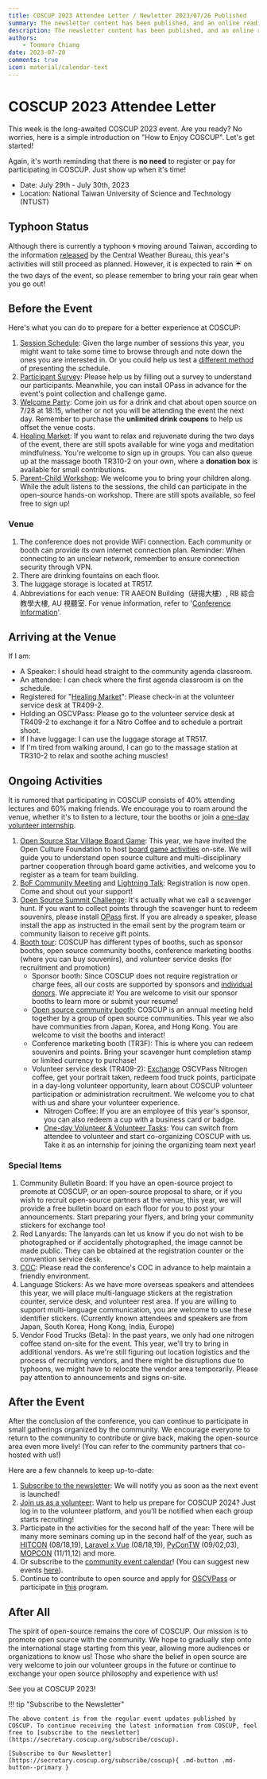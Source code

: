 ```yaml
---
title: COSCUP 2023 Attendee Letter / Newletter 2023/07/26 Published
summary: The newsletter content has been published, and an online reading version.
description: The newsletter content has been published, and an online reading version.
authors:
    - Toomore Chiang
date: 2023-07-20
comments: true
icon: material/calendar-text
---
```


# COSCUP 2023 Attendee Letter

This week is the long-awaited COSCUP 2023 event. Are you ready? No worries, here is a simple introduction on "How to Enjoy COSCUP". Let's get started!

Again, it's worth reminding that there is **no need** to register or pay for participating in COSCUP. Just show up when it's time!

- Date: July 29th - July 30th, 2023
- Location: National Taiwan University of Science and Technology (NTUST)

## Typhoon Status

Although there is currently a typhoon 🌀 moving around Taiwan, according to the information [released](https://www.cwb.gov.tw/V8/C/P/Typhoon/TY_WARN.html) by the Central Weather Bureau, this year's activities will still proceed as planned. However, it is expected to rain ☔️ on the two days of the event, so please remember to bring your rain gear when you go out!

## Before the Event

Here's what you can do to prepare for a better experience at COSCUP:

1. [Session Schedule](https://coscup.org/2023/en/session): Given the large number of sessions this year, you might want to take some time to browse through and note down the ones you are interested in. Or you could help us test a [different method](https://volunteer.coscup.org/schedule/2023) of presenting the schedule.
2. [Participant Survey](https://coscup.org/2023-survey/): Please help us by filling out a survey to understand our participants. Meanwhile, you can install OPass in advance for the event's point collection and challenge game.
3. [Welcome Party](https://blog.coscup.org/2023/07/welcome-party-20230728-1815-2130-utc8.html): Come join us for a drink and chat about open source on 7/28 at 18:15, whether or not you will be attending the event the next day. Remember to purchase the **unlimited drink coupons** to help us offset the venue costs.
4. [Healing Market](https://blog.coscup.org/2023/07/introducing-healing-market-with-yoga.html): If you want to relax and rejuvenate during the two days of the event, there are still spots available for wine yoga and meditation mindfulness. You're welcome to sign up in groups. You can also queue up at the massage booth TR310-2 on your own, where a **donation box** is available for small contributions.
5. [Parent-Child Workshop](https://blog.coscup.org/2023/07/parent-child-workshops.html): We welcome you to bring your children along. While the adult listens to the sessions, the child can participate in the open-source hands-on workshop. There are still spots available, so feel free to sign up!

### Venue

1. The conference does not provide WiFi connection. Each community or booth can provide its own internet connection plan. Reminder: When connecting to an unclear network, remember to ensure connection security through VPN.
2. There are drinking fountains on each floor.
3. The luggage storage is located at TR517.
4. Abbreviations for each venue: TR AAEON Building（研揚大樓）, RB 綜合教學大樓, AU 視聽室. For venue information, refer to '[Conference Information](https://coscup.org/2023/en/venue)'.

## Arriving at the Venue

If I am:

- A Speaker: I should head straight to the community agenda classroom.
- An attendee: I can check where the first agenda classroom is on the schedule.
- Registered for "[Healing Market](https://blog.coscup.org/2023/07/introducing-healing-market-with-yoga.html)": Please check-in at the volunteer service desk at TR409-2.
- Holding an OSCVPass: Please go to the volunteer service desk at TR409-2 to exchange it for a Nitro Coffee and to schedule a portrait shoot.
- If I have luggage: I can use the luggage storage at TR517.
- If I'm tired from walking around, I can go to the massage station at TR310-2 to relax and soothe aching muscles!

## Ongoing Activities

It is rumored that participating in COSCUP consists of 40% attending lectures and 60% making friends. We encourage you to roam around the venue, whether it's to listen to a lecture, tour the booths or join a [one-day volunteer internship](https://volunteer.coscup.org/tasks/2023).

1. [Open Source Star Village Board Game](https://forms.gle/YYaaiwBpeQu1MTYF9): This year, we have invited the Open Culture Foundation to host [board game activities](https://openstartervillage.ocf.tw/) on-site. We will guide you to understand open source culture and multi-disciplinary partner cooperation through board game activities, and welcome you to register as a team for team building.
2. [BoF Community Meeting](https://blog.coscup.org/2023/07/coscup-2023-bof-hacking-room.html) and [Lightning Talk](https://blog.coscup.org/2023/07/coscup-lightning-talk-20.html): Registration is now open. Come and shout out your support!
3. [Open Source Summit Challenge](https://blog.coscup.org/2023/07/blog-post.html): It's actually what we call a scavenger hunt. If you want to collect points through the scavenger hunt to redeem souvenirs, please install [OPass](https://opass.app/) first. If you are already a speaker, please install the app as instructed in the email sent by the program team or community liaison to receive gift points.
4. [Booth tour](https://coscup.org/2023/zh-TW/venue): COSCUP has different types of booths, such as sponsor booths, open source community booths, conference marketing booths (where you can buy souvenirs), and volunteer service desks (for recruitment and promotion)
   - Sponsor booth: Since COSCUP does not require registration or charge fees, all our costs are supported by sponsors and [individual donors](https://ocf.neticrm.tw/civicrm/contribute/transact?reset=1&id=69). We appreciate it! You are welcome to visit our sponsor booths to learn more or submit your resume!
   - [Open source community booth](https://blog.coscup.org/2023/06/coscup2023-booth.html): COSCUP is an annual meeting held together by a group of open source communities. This year we also have communities from Japan, Korea, and Hong Kong. You are welcome to visit the booths and interact!
   - Conference marketing booth (TR3F): This is where you can redeem souvenirs and points. Bring your scavenger hunt completion stamp or limited currency to purchase!
   - Volunteer service desk (TR409-2): [Exchange](https://blog.coscup.org/2023/07/oscvpass.html) OSCVPass Nitrogen coffee, get your portrait taken, redeem food truck points, participate in a day-long volunteer opportunity, learn about COSCUP volunteer participation or administration recruitment. We welcome you to chat with us and share your volunteer experience.
     - Nitrogen Coffee: If you are an employee of this year's sponsor, you can also redeem a cup with a business card or badge.
     - [One-day Volunteer & Volunteer Tasks](https://volunteer.coscup.org/tasks/2023): You can switch from attendee to volunteer and start co-organizing COSCUP with us. Take it as an internship for joining the organizing team next year!

### Special Items

1. Community Bulletin Board: If you have an open-source project to promote at COSCUP, or an open-source proposal to share, or if you wish to recruit open-source partners at the venue, this year, we will provide a free bulletin board on each floor for you to post your announcements. Start preparing your flyers, and bring your community stickers for exchange too!
2. Red Lanyards: The lanyards can let us know if you do not wish to be photographed or if accidentally photographed, the image cannot be made public. They can be obtained at the registration counter or the convention service desk.
3. [COC](https://hackmd.io/@coscup/cococo-en): Please read the conference's COC in advance to help maintain a friendly environment.
4. Language Stickers: As we have more overseas speakers and attendees this year, we will place multi-language stickers at the registration counter, service desk, and volunteer rest area. If you are willing to support multi-language communication, you are welcome to use these identifier stickers. (Currently known attendees and speakers are from Japan, South Korea, Hong Kong, India, Europe)
5. Vendor Food Trucks (Beta): In the past years, we only had one nitrogen coffee stand on-site for the event. This year, we'll try to bring in additional vendors. As we're still figuring out location logistics and the process of recruiting vendors, and there might be disruptions due to typhoons, we might have to relocate the vendor area temporarily. Please pay attention to announcements and signs on-site.

## After the Event

After the conclusion of the conference, you can continue to participate in small gatherings organized by the community. We encourage everyone to return to the community to contribute or give back, making the open-source area even more lively! (You can refer to the community partners that co-hosted with us!)

Here are a few channels to keep up-to-date:

1. [Subscribe to the newsletter](https://secretary.coscup.org/subscribe/coscup): We will notify you as soon as the next event is launched!
2. [Join us as a volunteer](https://volunteer.coscup.org/): Want to help us prepare for COSCUP 2024? Just log in to the volunteer platform, and you'll be notified when each group starts recruiting!
3. Participate in the activities for the second half of the year: There will be many more seminars coming up in the second half of the year, such as [HITCON](https://hitcon.org/) (08/18,19), [Laravel x Vue](https://laravelconf.tw/) (08/18,19), [PyConTW](https://tw.pycon.org/) (09/02,03), [MOPCON](https://mopcon.org/) (11/11,12) and more.
4. Or subscribe to the [community event calendar](https://calendar.google.com/calendar/embed?src=p09uh8cg4uvt2ij4obf45cltsk%40group.calendar.google.com&ctz=Asia%2FTaipei)! (You can suggest new events [here](https://forms.gle/J52atxyfXHy3mhed9)).
5. Continue to contribute to open source and apply for [OSCVPass](https://ocf.tw/p/oscvpass/) or participate in [this](https://github.com/ocftw/OSCVPass/) program.

## After All

The spirit of open-source remains the core of COSCUP. Our mission is to promote open source with the community. We hope to gradually step onto the international stage starting from this year, allowing more audiences or organizations to know us! Those who share the belief in open source are very welcome to join our volunteer groups in the future or continue to exchange your open source philosophy and experience with us!

See you at COSCUP 2023!

!!! tip "Subscribe to the Newsletter"

    The above content is from the regular event updates published by COSCUP. To continue receiving the latest information from COSCUP, feel free to [subscribe to the newsletter](https://secretary.coscup.org/subscribe/coscup).

    [Subscribe to Our Newsletter](https://secretary.coscup.org/subscribe/coscup){ .md-button .md-button--primary }
